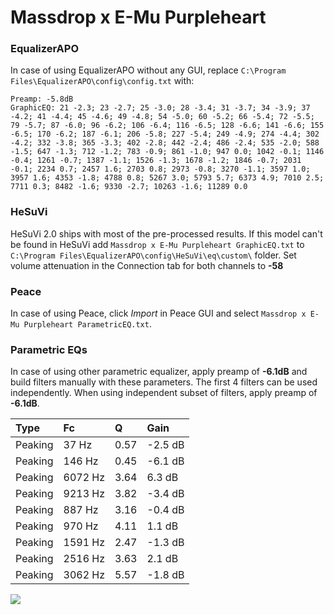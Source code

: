 # Massdrop x E-Mu Purpleheart

### EqualizerAPO
In case of using EqualizerAPO without any GUI, replace `C:\Program Files\EqualizerAPO\config\config.txt`
with:
```
Preamp: -5.8dB
GraphicEQ: 21 -2.3; 23 -2.7; 25 -3.0; 28 -3.4; 31 -3.7; 34 -3.9; 37 -4.2; 41 -4.4; 45 -4.6; 49 -4.8; 54 -5.0; 60 -5.2; 66 -5.4; 72 -5.5; 79 -5.7; 87 -6.0; 96 -6.2; 106 -6.4; 116 -6.5; 128 -6.6; 141 -6.6; 155 -6.5; 170 -6.2; 187 -6.1; 206 -5.8; 227 -5.4; 249 -4.9; 274 -4.4; 302 -4.2; 332 -3.8; 365 -3.3; 402 -2.8; 442 -2.4; 486 -2.4; 535 -2.0; 588 -1.5; 647 -1.3; 712 -1.2; 783 -0.9; 861 -1.0; 947 0.0; 1042 -0.1; 1146 -0.4; 1261 -0.7; 1387 -1.1; 1526 -1.3; 1678 -1.2; 1846 -0.7; 2031 -0.1; 2234 0.7; 2457 1.6; 2703 0.8; 2973 -0.8; 3270 -1.1; 3597 1.0; 3957 1.6; 4353 -1.8; 4788 0.8; 5267 3.0; 5793 5.7; 6373 4.9; 7010 2.5; 7711 0.3; 8482 -1.6; 9330 -2.7; 10263 -1.6; 11289 0.0
```

### HeSuVi
HeSuVi 2.0 ships with most of the pre-processed results. If this model can't be found in HeSuVi add
`Massdrop x E-Mu Purpleheart GraphicEQ.txt` to `C:\Program Files\EqualizerAPO\config\HeSuVi\eq\custom\` folder.
Set volume attenuation in the Connection tab for both channels to **-58**

### Peace
In case of using Peace, click *Import* in Peace GUI and select `Massdrop x E-Mu Purpleheart ParametricEQ.txt`.

### Parametric EQs
In case of using other parametric equalizer, apply preamp of **-6.1dB** and build filters manually
with these parameters. The first 4 filters can be used independently.
When using independent subset of filters, apply preamp of **-6.1dB**.

| Type    | Fc      |    Q | Gain    |
|:--------|:--------|:-----|:--------|
| Peaking | 37 Hz   | 0.57 | -2.5 dB |
| Peaking | 146 Hz  | 0.45 | -6.1 dB |
| Peaking | 6072 Hz | 3.64 | 6.3 dB  |
| Peaking | 9213 Hz | 3.82 | -3.4 dB |
| Peaking | 887 Hz  | 3.16 | -0.4 dB |
| Peaking | 970 Hz  | 4.11 | 1.1 dB  |
| Peaking | 1591 Hz | 2.47 | -1.3 dB |
| Peaking | 2516 Hz | 3.63 | 2.1 dB  |
| Peaking | 3062 Hz | 5.57 | -1.8 dB |

![](https://raw.githubusercontent.com/jaakkopasanen/AutoEq/master/results/innerfidelity/sbaf-serious/Massdrop%20x%20E-Mu%20Purpleheart/Massdrop%20x%20E-Mu%20Purpleheart.png)